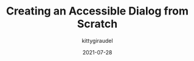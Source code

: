 ---
author: kittygiraudel
date: 2021-07-28
layout: post.njk
publisher: smashingmag
tags:
  - accessibility
target_url: https://www.smashingmagazine.com/2021/07/accessible-dialog-from-scratch/
title: Creating an Accessible Dialog from Scratch
---